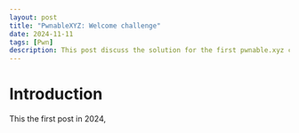 ```yaml
---
layout: post
title: "PwnableXYZ: Welcome challenge"
date: 2024-11-11
tags: [Pwn] 
description: This post discuss the solution for the first pwnable.xyz challenge.
---
```


# Introduction
This the first post in 2024,

